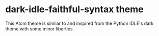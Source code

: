 # dark-idle-faithful-syntax theme

This Atom theme is similar to and inspired from the Python IDLE's dark theme with some minor liberties.
